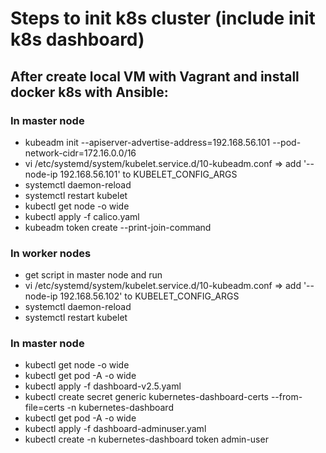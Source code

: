 # Steps to init k8s cluster (include init k8s dashboard)
## After create local VM with Vagrant and install docker k8s with Ansible: 
### In master node
- kubeadm init --apiserver-advertise-address=192.168.56.101 --pod-network-cidr=172.16.0.0/16
- vi /etc/systemd/system/kubelet.service.d/10-kubeadm.conf => add '--node-ip 192.168.56.101' to KUBELET_CONFIG_ARGS
- systemctl daemon-reload
- systemctl restart kubelet
- kubectl get node -o wide
- kubectl apply -f calico.yaml
- kubeadm token create --print-join-command

### In worker nodes
- get script in master node and run
- vi /etc/systemd/system/kubelet.service.d/10-kubeadm.conf => add '--node-ip 192.168.56.102' to KUBELET_CONFIG_ARGS
- systemctl daemon-reload
- systemctl restart kubelet

### In master node
- kubectl get node -o wide 
- kubectl get pod -A -o wide
- kubectl apply -f dashboard-v2.5.yaml
- kubectl create secret generic kubernetes-dashboard-certs --from-file=certs -n kubernetes-dashboard
- kubectl get pod -A -o wide
- kubectl apply -f dashboard-adminuser.yaml
- kubectl create -n kubernetes-dashboard token admin-user
